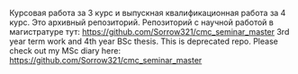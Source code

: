 Курсовая работа за 3 курс и выпускная квалификационная работа за 4 курс. Это архивный репозиторий. Репозиторий с научной работой в магистратуре тут: https://github.com/Sorrow321/cmc_seminar_master
3rd year term work and 4th year BSc thesis. This is deprecated repo. Please check out my MSc diary here: https://github.com/Sorrow321/cmc_seminar_master
